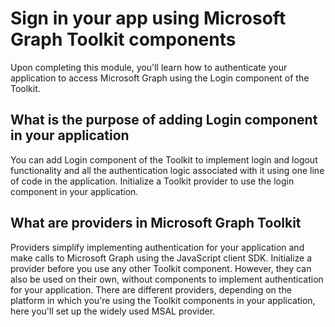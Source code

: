 # Sign in your app using Microsoft Graph Toolkit components

Upon completing this module, you'll learn how to authenticate your application to access Microsoft Graph using the Login component of the Toolkit.

## What is the purpose of adding Login component in your application

You can add Login component of the Toolkit to implement login and logout functionality and all the authentication logic associated with it using one line of code in the application.
Initialize a Toolkit provider to use the login component in your application.

## What are providers in Microsoft Graph Toolkit

Providers simplify implementing authentication for your application and make calls to Microsoft Graph using the JavaScript client SDK.
Initialize a provider before you use any other Toolkit component. However, they can also be used on their own, without components to implement authentication for your application.
There are different providers, depending on the platform in which you're using the Toolkit components in your application, here you'll set up the widely used MSAL provider.
